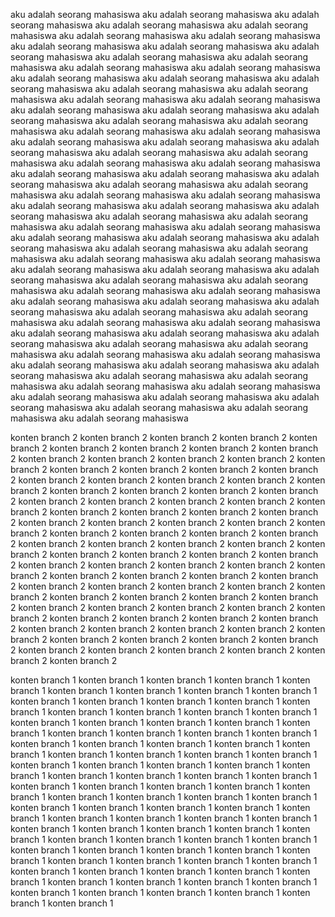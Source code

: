 aku adalah seorang mahasiswa aku adalah seorang mahasiswa aku adalah seorang mahasiswa aku adalah seorang mahasiswa aku adalah seorang mahasiswa aku adalah seorang mahasiswa
aku adalah seorang mahasiswa aku adalah seorang mahasiswa aku adalah seorang mahasiswa aku adalah seorang mahasiswa aku adalah seorang mahasiswa aku adalah seorang mahasiswa
aku adalah seorang mahasiswa aku adalah seorang mahasiswa aku adalah seorang mahasiswa aku adalah seorang mahasiswa aku adalah seorang mahasiswa aku adalah seorang mahasiswa
aku adalah seorang mahasiswa aku adalah seorang mahasiswa aku adalah seorang mahasiswa aku adalah seorang mahasiswa aku adalah seorang mahasiswa aku adalah seorang mahasiswa
aku adalah seorang mahasiswa aku adalah seorang mahasiswa aku adalah seorang mahasiswa aku adalah seorang mahasiswa aku adalah seorang mahasiswa aku adalah seorang mahasiswa
aku adalah seorang mahasiswa aku adalah seorang mahasiswa aku adalah seorang mahasiswa aku adalah seorang mahasiswa aku adalah seorang mahasiswa aku adalah seorang mahasiswa
aku adalah seorang mahasiswa aku adalah seorang mahasiswa aku adalah seorang mahasiswa aku adalah seorang mahasiswa aku adalah seorang mahasiswa aku adalah seorang mahasiswa
aku adalah seorang mahasiswa aku adalah seorang mahasiswa aku adalah seorang mahasiswa aku adalah seorang mahasiswa aku adalah seorang mahasiswa aku adalah seorang mahasiswa
aku adalah seorang mahasiswa aku adalah seorang mahasiswa aku adalah seorang mahasiswa aku adalah seorang mahasiswa aku adalah seorang mahasiswa aku adalah seorang mahasiswa
aku adalah seorang mahasiswa aku adalah seorang mahasiswa aku adalah seorang mahasiswa aku adalah seorang mahasiswa aku adalah seorang mahasiswa aku adalah seorang mahasiswa
aku adalah seorang mahasiswa aku adalah seorang mahasiswa aku adalah seorang mahasiswa aku adalah seorang mahasiswa aku adalah seorang mahasiswa aku adalah seorang mahasiswa
aku adalah seorang mahasiswa aku adalah seorang mahasiswa aku adalah seorang mahasiswa aku adalah seorang mahasiswa aku adalah seorang mahasiswa aku adalah seorang mahasiswa
aku adalah seorang mahasiswa aku adalah seorang mahasiswa aku adalah seorang mahasiswa aku adalah seorang mahasiswa aku adalah seorang mahasiswa aku adalah seorang mahasiswa
aku adalah seorang mahasiswa aku adalah seorang mahasiswa aku adalah seorang mahasiswa aku adalah seorang mahasiswa aku adalah seorang mahasiswa aku adalah seorang mahasiswa
aku adalah seorang mahasiswa aku adalah seorang mahasiswa aku adalah seorang mahasiswa aku adalah seorang mahasiswa aku adalah seorang mahasiswa aku adalah seorang mahasiswa



konten branch 2 konten branch 2 konten branch 2 konten branch 2 konten branch 2 konten branch 2 konten branch 2 konten branch 2 
konten branch 2 konten branch 2 konten branch 2 konten branch 2 konten branch 2 konten branch 2 konten branch 2 konten branch 2 
konten branch 2 konten branch 2 konten branch 2 konten branch 2 konten branch 2 konten branch 2 konten branch 2 konten branch 2 
konten branch 2 konten branch 2 konten branch 2 konten branch 2 konten branch 2 konten branch 2 konten branch 2 konten branch 2 
konten branch 2 konten branch 2 konten branch 2 konten branch 2 konten branch 2 konten branch 2 konten branch 2 konten branch 2 
konten branch 2 konten branch 2 konten branch 2 konten branch 2 konten branch 2 konten branch 2 konten branch 2 konten branch 2 
konten branch 2 konten branch 2 konten branch 2 konten branch 2 konten branch 2 konten branch 2 konten branch 2 konten branch 2 
konten branch 2 konten branch 2 konten branch 2 konten branch 2 konten branch 2 konten branch 2 konten branch 2 konten branch 2 
konten branch 2 konten branch 2 konten branch 2 konten branch 2 konten branch 2 konten branch 2 konten branch 2 konten branch 2 
konten branch 2 konten branch 2 konten branch 2 konten branch 2 konten branch 2 konten branch 2 konten branch 2 konten branch 2 
konten branch 2 konten branch 2 konten branch 2 konten branch 2 konten branch 2 konten branch 2 konten branch 2 konten branch 2 
konten branch 2 konten branch 2 konten branch 2 konten branch 2 konten branch 2 konten branch 2 konten branch 2 konten branch 2 



konten branch 1 konten branch 1 konten branch 1 konten branch 1 konten branch 1 konten branch 1 konten branch 1 konten branch 1 
konten branch 1 konten branch 1 konten branch 1 konten branch 1 konten branch 1 konten branch 1 konten branch 1 konten branch 1 
konten branch 1 konten branch 1 konten branch 1 konten branch 1 konten branch 1 konten branch 1 konten branch 1 konten branch 1 
konten branch 1 konten branch 1 konten branch 1 konten branch 1 konten branch 1 konten branch 1 konten branch 1 konten branch 1 
konten branch 1 konten branch 1 konten branch 1 konten branch 1 konten branch 1 konten branch 1 konten branch 1 konten branch 1 
konten branch 1 konten branch 1 konten branch 1 konten branch 1 konten branch 1 konten branch 1 konten branch 1 konten branch 1 
konten branch 1 konten branch 1 konten branch 1 konten branch 1 konten branch 1 konten branch 1 konten branch 1 konten branch 1 
konten branch 1 konten branch 1 konten branch 1 konten branch 1 konten branch 1 konten branch 1 konten branch 1 konten branch 1 
konten branch 1 konten branch 1 konten branch 1 konten branch 1 konten branch 1 konten branch 1 konten branch 1 konten branch 1 
konten branch 1 konten branch 1 konten branch 1 konten branch 1 konten branch 1 konten branch 1 konten branch 1 konten branch 1 
konten branch 1 konten branch 1 konten branch 1 konten branch 1 konten branch 1 konten branch 1 konten branch 1 konten branch 1 
konten branch 1 konten branch 1 konten branch 1 konten branch 1 konten branch 1 konten branch 1 konten branch 1 konten branch 1 